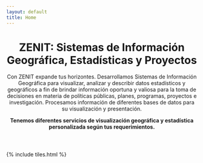 ```yaml
---
layout: default
title: Home
---
```


<header>
<h1>ZENIT: Sistemas de Información Geográfica, Estadísticas y Proyectos</h1>
<p>Con ZENIT expande tus horizontes. Desarrollamos Sistemas de Información Geográfica para visualizar, analizar y describir datos estadísticos y geográficos a fin de brindar información oportuna y valiosa para la toma de decisiones en materia de políticas públicas, planes, programas, proyectos e investigación. Procesamos información de diferentes bases de datos para su visualización y presentación.</p>

<p><strong>Tenemos diferentes servicios de visualización geográfica y estadística personalizada según tus requerimientos.</strong></p>
</header>

{% include tiles.html %}
